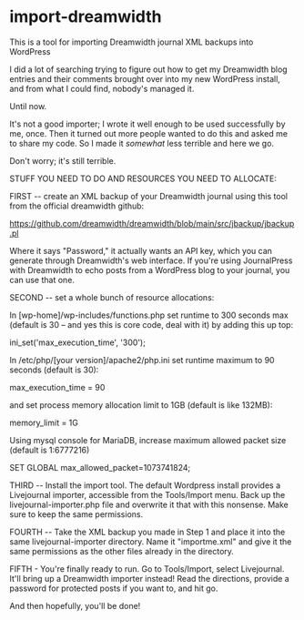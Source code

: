 # import-dreamwidth
This is a tool for importing Dreamwidth journal XML backups into WordPress

I did a lot of searching trying to figure out how to get my Dreamwidth blog entries and their comments brought over into my new WordPress install, and from what I could find, nobody's managed it.

Until now.

It's not a good importer; I wrote it well enough to be used successfully by me, once. Then it turned out more people wanted to do this and asked me to share my code. So I made it _somewhat_ less terrible and here we go.

Don't worry; it's still terrible.

STUFF YOU NEED TO DO AND RESOURCES YOU NEED TO ALLOCATE:

FIRST -- create an XML backup of your Dreamwidth journal using this tool from the official dreamwidth github:

https://github.com/dreamwidth/dreamwidth/blob/main/src/jbackup/jbackup.pl

Where it says "Password," it actually wants an API key, which you can generate through Dreamwidth's web interface. If you're using JournalPress with Dreamwidth to echo posts from a WordPress blog to your journal, you can use that one.

SECOND -- set a whole bunch of resource allocations:

In [wp-home]/wp-includes/functions.php set runtime to 300 seconds max (default is 30 – and yes this is core code, deal with it) by adding this up top:

ini_set('max_execution_time', '300');

In /etc/php/[your version]/apache2/php.ini set runtime maximum to 90 seconds (default is 30):

max_execution_time = 90

and set process memory allocation limit to 1GB (default is like 132MB):

memory_limit = 1G

Using mysql console for MariaDB, increase maximum allowed packet size (default is 1:6777216)

SET GLOBAL max_allowed_packet=1073741824;

THIRD -- Install the import tool. The default Wordpress install provides a Livejournal importer, accessible from the Tools/Import menu. Back up the livejournal-importer.php file and overwrite it that with this nonsense. Make sure to keep the same permissions.

FOURTH -- Take the XML backup you made in Step 1 and place it into the same livejournal-importer directory. Name it "importme.xml" and give it the same permissions as the other files already in the directory.

FIFTH - You're finally ready to run. Go to Tools/Import, select Livejournal. It'll bring up a Dreamwidth importer instead! Read the directions, provide a password for protected posts if you want to, and hit go.

And then hopefully, you'll be done!
